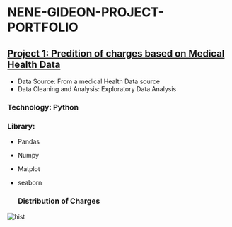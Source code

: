 # NENE-GIDEON-PROJECT-PORTFOLIO
## [Project 1: Predition of charges based on Medical Health Data]("https://github.com/DGideonnene/Medical-ML")
* Data Source: From a medical Health Data source
* Data Cleaning and Analysis: Exploratory Data Analysis

### Technology: Python
### Library:
- Pandas
- Numpy
- Matplot
- seaborn


  ### Distribution of Charges
![hist](https://github.com/user-attachments/assets/da3055a6-3a68-4de2-9db7-0213d8454cf4)
